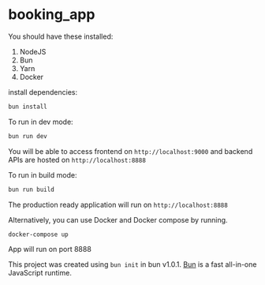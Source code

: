 # booking_app

You should have these installed:
1. NodeJS
2. Bun
3. Yarn
4. Docker

install dependencies:

```bash
bun install
```

To run in dev mode:

```bash
bun run dev
```

You will be able to access frontend on `http://localhost:9000`
and backend APIs are hosted on `http://localhost:8888`


To run in build mode:

```bash
bun run build
```
The production ready application will run on `http://localhost:8888`

Alternatively, you can use Docker and Docker compose by running.

```bash
docker-compose up
```
App will run on port 8888

This project was created using `bun init` in bun v1.0.1. [Bun](https://bun.sh) is a fast all-in-one JavaScript runtime.
